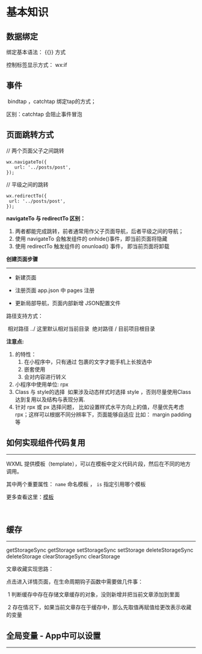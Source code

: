 # 基本知识

## 数据绑定

绑定基本语法： {{}} 方式

控制标签显示方式： wx:if 

## 事件

​	bindtap ，catchtap  绑定tap的方式；

区别：catchtap   会阻止事件冒泡

## 页面跳转方式

//	 两个页面父子之间跳转

```
wx.navigateTo({
   url: '../posts/post',
});
```

// 平级之间的跳转

```
wx.redirectTo({
 url: '../posts/post',
});
```

 **navigateTo 与 redirectTo 区别：**

1. 两者都能完成跳转，前者通常用作父子页面导航，后者平级之间的导航；
2. 使用 navigateTo  会触发组件的 onhide()事件，即当前页面将隐藏
3. 使用 redirectTo  触发组件的 onunload() 事件， 即当前页面将卸载



**创建页面步骤**

------



- 新建页面

- 注册页面  app.json 中 pages 注册

- 更新局部导航，页面内部新增 JSON配置文件

路径支持方式：

​	相对路径  ../   这里默认相对当前目录 
​	绝对路径  /      目前项目根目录

**注意点:**

1. <text></text> 的特性：
   1. 在小程序中，只有通过  <text></text>  包裹的文字才能手机上长按选中
   2. <text></text>  嵌套使用
   3. <text></text>  会对内容进行转义
2. 小程序中使用单位: rpx 
3. Class 与 style的选择
   ​       如果涉及动态样式时选择 style ，否则尽量使用Class 达到复用以及结构与表现分离.
4. 针对 rpx 或  px 选择问题，  比如设置样式水平方向上的值，尽量优先考虑 rpx；这样可以根据不同分辨率下，页面能够自适应     比如： margin padding 等    



## 如何实现组件代码复用

------

WXML 提供模板（template），可以在模板中定义代码片段，然后在不同的地方调用。

其中两个重要属性： `name` 命名模板 ， `is` 指定引用哪个模板

更多查看这里：[模板](https://developers.weixin.qq.com/miniprogram/dev/framework/view/wxml/template.html)

​	

## 缓存

------

getStorageSync
getStorage
setStorageSync
setStorage
deleteStorageSync
deleteStorage
clearStorageSync
clearStorage



文章收藏实现思路：

点击进入详情页面，在生命周期钩子函数中需要做几件事：

​	1	判断缓存中存在存储文章缓存的对象，没则新增并把当前文章添加到里面

​	2	存在情况下，如果当前文章存在于缓存中，那么先取值再赋值给更改表示收藏的变量



## 全局变量 - App中可以设置

------





​	